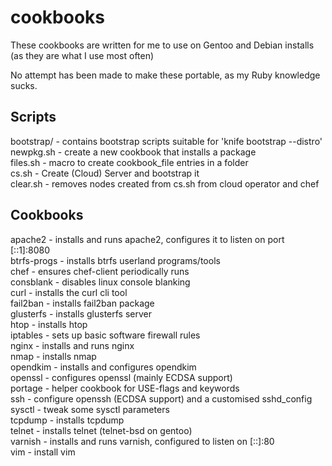 cookbooks
=========

These cookbooks are written for me to use on Gentoo and Debian installs
(as they are what I use most often)

No attempt has been made to make these portable, as my Ruby knowledge sucks.

Scripts
-------

bootstrap/ - contains bootstrap scripts suitable for 'knife bootstrap --distro'  
newpkg.sh - create a new cookbook that installs a package  
files.sh - macro to create cookbook\_file entries in a folder  
cs.sh - Create (Cloud) Server and bootstrap it  
clear.sh - removes nodes created from cs.sh from cloud operator and chef

Cookbooks
---------

apache2 - installs and runs apache2, configures it to listen on port [::1]:8080  
btrfs-progs - installs btrfs userland programs/tools  
chef - ensures chef-client periodically runs  
consblank - disables linux console blanking  
curl - installs the curl cli tool  
fail2ban - installs fail2ban package  
glusterfs - installs glusterfs server  
htop - installs htop  
iptables - sets up basic software firewall rules  
nginx - installs and runs nginx  
nmap - installs nmap  
opendkim - installs and configures opendkim  
openssl - configures openssl (mainly ECDSA support)  
portage - helper cookbook for USE-flags and keywords  
ssh - configure openssh (ECDSA support) and a customised sshd\_config  
sysctl - tweak some sysctl parameters  
tcpdump - installs tcpdump  
telnet - installs telnet (telnet-bsd on gentoo)  
varnish - installs and runs varnish, configured to listen on [::]:80  
vim - install vim  
